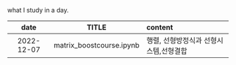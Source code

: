 what I study in a day.

|date|TITLE|content|
|:----:|:-----:|:--------|
|2022-12-07|matrix_boostcourse.ipynb|행렬, 선형방정식과 선형시스템,선형결합|
